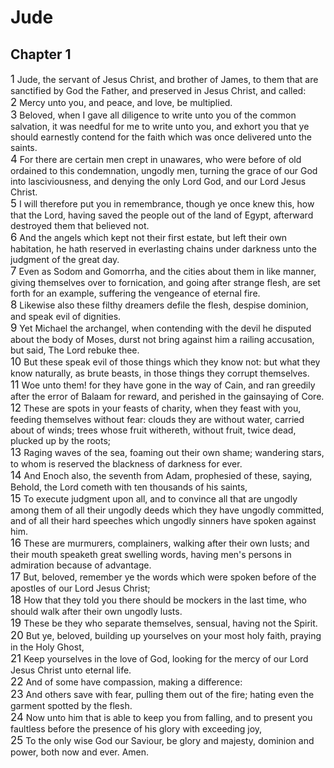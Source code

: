 # Jude

## Chapter 1
<span style="font-size:larger;">1</span>  Jude, the servant of Jesus Christ, and brother of James, to them that are sanctified by God the Father, and preserved in Jesus Christ, and called: <br><span style="font-size:larger;">2</span>  Mercy unto you, and peace, and love, be multiplied. <br><span style="font-size:larger;">3</span>  Beloved, when I gave all diligence to write unto you of the common salvation, it was needful for me to write unto you, and exhort you that ye should earnestly contend for the faith which was once delivered unto the saints. <br><span style="font-size:larger;">4</span>  For there are certain men crept in unawares, who were before of old ordained to this condemnation, ungodly men, turning the grace of our God into lasciviousness, and denying the only Lord God, and our Lord Jesus Christ. <br><span style="font-size:larger;">5</span>  I will therefore put you in remembrance, though ye once knew this, how that the Lord, having saved the people out of the land of Egypt, afterward destroyed them that believed not. <br><span style="font-size:larger;">6</span>  And the angels which kept not their first estate, but left their own habitation, he hath reserved in everlasting chains under darkness unto the judgment of the great day. <br><span style="font-size:larger;">7</span>  Even as Sodom and Gomorrha, and the cities about them in like manner, giving themselves over to fornication, and going after strange flesh, are set forth for an example, suffering the vengeance of eternal fire. <br><span style="font-size:larger;">8</span>  Likewise also these filthy dreamers defile the flesh, despise dominion, and speak evil of dignities. <br><span style="font-size:larger;">9</span>  Yet Michael the archangel, when contending with the devil he disputed about the body of Moses, durst not bring against him a railing accusation, but said, The Lord rebuke thee. <br><span style="font-size:larger;">10</span>  But these speak evil of those things which they know not: but what they know naturally, as brute beasts, in those things they corrupt themselves. <br><span style="font-size:larger;">11</span>  Woe unto them! for they have gone in the way of Cain, and ran greedily after the error of Balaam for reward, and perished in the gainsaying of Core. <br><span style="font-size:larger;">12</span>  These are spots in your feasts of charity, when they feast with you, feeding themselves without fear: clouds they are without water, carried about of winds; trees whose fruit withereth, without fruit, twice dead, plucked up by the roots; <br><span style="font-size:larger;">13</span>  Raging waves of the sea, foaming out their own shame; wandering stars, to whom is reserved the blackness of darkness for ever. <br><span style="font-size:larger;">14</span>  And Enoch also, the seventh from Adam, prophesied of these, saying, Behold, the Lord cometh with ten thousands of his saints, <br><span style="font-size:larger;">15</span>  To execute judgment upon all, and to convince all that are ungodly among them of all their ungodly deeds which they have ungodly committed, and of all their hard speeches which ungodly sinners have spoken against him. <br><span style="font-size:larger;">16</span>  These are murmurers, complainers, walking after their own lusts; and their mouth speaketh great swelling words, having men's persons in admiration because of advantage. <br><span style="font-size:larger;">17</span>  But, beloved, remember ye the words which were spoken before of the apostles of our Lord Jesus Christ; <br><span style="font-size:larger;">18</span>  How that they told you there should be mockers in the last time, who should walk after their own ungodly lusts. <br><span style="font-size:larger;">19</span>  These be they who separate themselves, sensual, having not the Spirit. <br><span style="font-size:larger;">20</span>  But ye, beloved, building up yourselves on your most holy faith, praying in the Holy Ghost, <br><span style="font-size:larger;">21</span>  Keep yourselves in the love of God, looking for the mercy of our Lord Jesus Christ unto eternal life. <br><span style="font-size:larger;">22</span>  And of some have compassion, making a difference: <br><span style="font-size:larger;">23</span>  And others save with fear, pulling them out of the fire; hating even the garment spotted by the flesh. <br><span style="font-size:larger;">24</span>  Now unto him that is able to keep you from falling, and to present you faultless before the presence of his glory with exceeding joy, <br><span style="font-size:larger;">25</span>  To the only wise God our Saviour, be glory and majesty, dominion and power, both now and ever. Amen. <br>